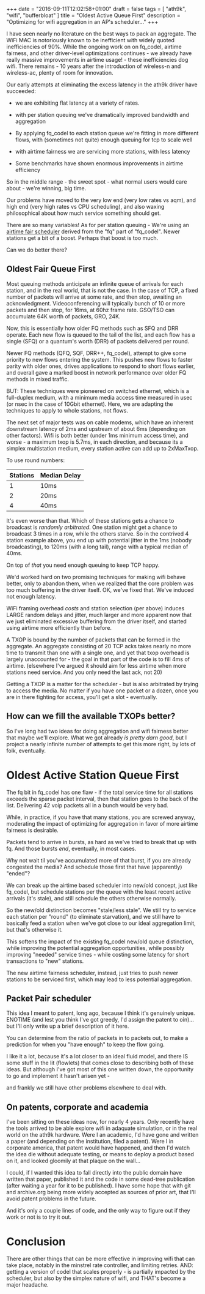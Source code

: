 +++
date = "2016-09-11T12:02:58+01:00"
draft = false
tags = [ "ath9k", "wifi", "bufferbloat" ]
title = "Oldest Active Queue First"
description = "Optimizing for wifi aggregation in an AP's scheduler..."
+++

I have seen nearly no literature on the best ways to pack an aggregate. The WiFi MAC is notoriously known to be inefficient with widely quoted inefficiencies of 90%. While the ongoing work on on fq_codel, airtime fairness, and other driver-level optimizations continues - we already have really massive improvements in airtime usage! - these inefficiencies dog wifi. There remains - 10 years after the introduction of wireless-n and wireless-ac, plenty of room for innovation.

Our early attempts at eliminating the excess latency in the ath9k driver have succeeded:

* we are exhibiting flat latency at a variety of rates.

* with per station queuing we've dramatically improved bandwidth and aggregation

* By applying fq_codel to each station queue we're fitting in more different
flows, with (sometimes not quite) enough queuing for tcp to scale well

* with airtime fairness we are servicing more stations, with less latency

* Some benchmarks have shown enormous improvements in airtime efficiency

So in the middle range - the sweet spot - what normal users would care about - we're winning, big time.

Our problems have moved to the very low end (very low rates vs aqm),
and high end (very high rates vs CPU scheduling), and also waxing
philosophical about how much service something should get.

There are so many variables! As for per station queuing - 
We're using an [airtime fair scheduler](https://blog.tohojo.dk/2016/06/fixing-the-wifi-performance-anomaly-on-ath9k.html) derived from the "fq" part of "fq_codel". Newer stations get a bit of a boost. Perhaps that boost is too much.

Can we do better there?

## Oldest Fair Queue First

Most queuing methods anticipate an infinite queue of arrivals
for each station, and in the real world, that is not the case. In the
case of TCP, a fixed number of packets will arrive at some rate,
and then stop, awaiting an acknowledgment. Videoconferencing will
typically bunch of 10 or more packets and then stop, for 16ms, at
60hz frame rate. GSO/TSO can accumulate 64K worth of packets, GRO,
24K. 

Now, this is essentially how older FQ methods such as SFQ and DRR
operate. Each new flow is queued to the tail of the list, and each
flow has a single (SFQ) or a quantum's worth (DRR) of packets delivered per
round.

Newer FQ methods (QFQ, SQF, DRR++, fq_codel), attempt to give some
priority to new flows entering the system. This pushes new flows to
faster parity with older ones, drives applications to respond to short
flows earlier, and overall gave a marked boost in network performance over
older FQ methods in mixed traffic.

BUT: These techniques were pioneered on switched ethernet, which is a
full-duplex medium, with a minimum media access time measured in usec
(or nsec in the case of 10Gbit ethernet). Here, we are adapting the
techniques to apply to whole stations, not flows.

The next set of major tests was on cable modems, which have an
inherent downstream latency of 2ms and upstream of about 6ms
(depending on other factors). Wifi is both better (under 1ms
minimum access time), and worse - a maximum txop is 5.7ms,
in each direction, and because its a simplex multistation
medium, every station active can add up to 2xMaxTxop.

To use round numbers:

Stations  | Median Delay
----------|-------------
1 |10ms
2 |20ms
4 |40ms


It's even worse than that. Which of these stations gets a chance to
broadcast is *randomly arbitrated*. One station might get a chance
to broadcast 3 times in a row, while the others starve. So in the
contrived 4 station example above, you end up with potential jitter in the 1ms
(nobody broadcasting), to 120ms (with a long tail), range with a typical median of 40ms.

On top of *that* you need enough queuing to keep TCP happy.

We'd worked hard on two promising techniques for making wifi behave
better, only to abandon them, when we realized that the core problem
was too much buffering in the driver itself. OK, we've fixed that.
We've induced not enough latency. 

WiFi framing overhead *costs* and station selection (per above) induces LARGE
random delays and jitter, much larger and more apparent now that we
just eliminated excessive buffering from the driver itself, and
started using airtime more efficiently than before.

A TXOP is bound by the number of packets that can be formed in the
aggregate. An aggregate consisting of 20 TCP acks takes nearly no more
time to transmit than one with a single one, and yet that txop
overhead is largely unaccounted for - the goal in that part of the code
is to fill 4ms of airtime. (elsewhere I've argued it should aim for
less airtime when more stations need service. And you only need the last
ack, not 20)

Getting a TXOP is a matter for the scheduler - but is also arbitrated by
trying to access the media. No matter if you have one packet or a dozen,
once you are in there fighting for access, you'll get a slot - eventually.

## How can we fill the available TXOPs better?

So I've long had two ideas for doing aggregation and wifi fairness better
that maybe we'll explore. What we got already *is pretty darn good*, but
I project a nearly infinite number of attempts to get this more right,
by lots of folk, eventually.

# Oldest Active Station Queue First

The fq bit in fq_codel has one flaw - if the total service time for all stations
exceeds the sparse packet interval, then that station goes to the back
of the list. Delivering 42 voip packets all in a bunch would be very
bad.

While, in practice, if you have that many stations, you are screwed
anyway, moderating the impact of optimizing for aggregation in favor of
more airtime fairness is desirable.

Packets tend to arrive in bursts, as hard as we've tried to break that
up with fq. And those bursts *end*, eventually, in most cases.

Why not wait til you've accumulated more of that burst, if you are already
congested the media? And schedule those first that have (apparently) "ended"?

We can break up the airtime based scheduler into new/old concept, just
like fq_codel, but schedule stations per the queue with the least
recent active arrivals (it's stale), and still schedule the others
otherwise normally.

So the new/old distinction becomes "stale/less stale". We still try to
service each station per "round" (to eliminate starvation), and we
still have to basically feed a station when we've got close to our
ideal aggregation limit, but that's otherwise it.

This softens the impact of the existing fq_codel new/old queue
distinction, while improving the potential aggregation opportunities,
while possibly improving "needed" service times - while costing some
latency for short transactions to "new" stations.

The new airtime fairness scheduler, instead, just tries to push
newer stations to be serviced first, which may lead to less potential
aggregation.
## Packet Pair scheduler

This idea I meant to patent, long ago, because I think it's genuinely
unique. ENOTIME (and lest you think I've got greedy, I'd assign the
patent to oin)... but I'll only write up a brief description of it here.

You can determine from the ratio of packets in to packets out, to 
make a prediction for when you "have enough" to keep the flow going.

I like it a lot, because it's a lot closer to an ideal fluid model,
and there IS some stuff in the lit (flowlets) that comes
close to describing both of these ideas. But although I've got most of this one written 
down, the opportunity to go and implement it hasn't arisen yet - 

and frankly we still have other problems elsewhere to deal with.

## On patents, corporate and academia

I've been sitting on these ideas now, for nearly 4 years. Only recently
have the tools arrived to be able explore wifi in adaquate simulation,
or in the real world on the ath9k hardware. Were I an academic, I'd
have gone and written a paper (and depending on the institution, filed
a patent). Were I in corporate america, that patent would have
happened, and then I'd watch the idea die without adequate testing,
or means to deploy a product based on it, and looked gloomily at
that plaque on the wall...

I could, if I wanted this idea to fall directly into the public domain
have written that paper, published it and the code in some dead-tree
publication (after waiting a year for it to be published). I have
some hope that with git and archive.org being more widely accepted 
as sources of prior art, that I'll avoid patent problems in the future.

And it's only a couple lines of code, and the only way to figure out
if they work or not is to try it out.

# Conclusion

There are other things that can be more effective in improving wifi
that can take place, notably in the minstrel rate controller, and limiting
retries. AND: getting a version of codel that scales properly - is partially
impacted by the scheduler, but also by the simplex nature of wifi,
and THAT's become a major headache.

